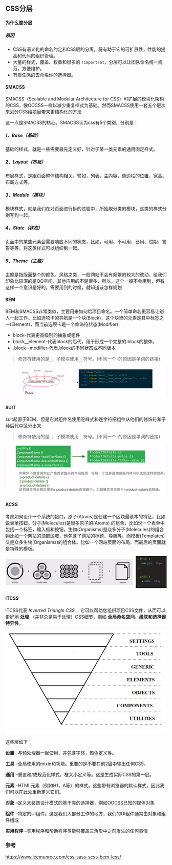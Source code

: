 ## CSS分层

#### 为什么要分层

##### 原因

- CSS有语义化的命名约定和CSS层的分离，将有助于它的可扩展性，性能的提高和代码的组织管理。
- 大量的样式，覆盖、权重和很多的 `!important`，分层可以让团队命名统一规范，方便维护。
- 有责任感的去命名你的选择器。



#### SMACSS

SMACSS（Scalable and Modular Architecture for CSS）可扩展的模块化架构的CSS，像OOCSS一样以减少重复样式为基础。然而SMACSS使用一套五个层次来划分CSS给项目带来更结构化的方法

这一点是SMACSS的核心。SMACSS认为css有5个类别，分别是：

##### 1、Base（基础）

基础的样式，就是一些需要最先定义好，针对于某一类元素的通用固定样式。

##### 2、Layout（布局）

布局样式，是跟页面整体结构相关，譬如，列表，主内容，侧边栏的位置、宽高、布局方式等。

##### 3、Module（模块）

模块样式，就是我们在对页面进行拆的过程中，所抽取分类的模块，这类的样式分别写到一起。

##### 4、State（状态）

页面中的某些元素会需要响应不同的状态，比如，可用、不可用、已用、过期、警告等等。将这类样式可以组织到一起。

##### 5、Theme（主题）

主题是指版面整个的颜色、风格之类，一般网站不会有频繁的较大的改动，给我们印象比较深的是QQ空间，其他应用的不是很多，所以，这个一般不会用到，但有这样一个意识是好的，需要用到的时候，就知道该怎样规划





#### BEM

BEM和SMACSS非常类似，主要用来如何给项目命名。一个简单命名更容易让别人一起工作。比如选项卡的导航是一个块(Block)，这个块里的元素是其中标签之一(Element)，而当前选项卡是一个修饰符状态(Modifier)

- block-代表更高级别的抽象或组件
- block__element-代表block的后代，用于形成一个完整的.block的整体。
- .block--modifier-代表.block的不同状态或不同版本

> 修饰符使用的是`_`，子模块使用`__`符号。(不同一个-的原因是单词的链接)

![](../image/css1.png)





#### SUIT

suit起源于BEM，但是它对组件名使用驼峰式和连字符把组件从他们的修饰符和子孙后代中区分出来

> 修饰符使用的是`_`，子模块使用`__`符号。(不同一个-的原因是单词的链接)

![](../image/css2.png)



#### ACSS

考虑如何设计一个系统的接口。原子(Atoms)是创建一个区块最基本的特征，比如说表单按钮。分子(Molecules)是很多原子的(Atoms) 的组合，比如说一个表单中包括一个标签，输入框和按钮。生物(Organisms)是众多分子(Molecules)的组合物比如一个网站的顶部区域，他包含了网站的标题、导航等。而模板(Templates)又是众多生物(Organisms)的组合体。比如一个网站页面的布局，而最后的页面就是特殊的模板。

![](../image/css3.png)





#### ITCSS

ITCSS代表  *Inverted Triangle CSS*  ，它可以帮助您组织项目CSS文件，从而可以更好地  **处理**  （并非总是易于处理）CSS细节，例如  **全局命名空间，级联和选择器特异性**。

![](../image/css4.png)

这些层如下：

**设置**  –与预处理器一起使用，并包含字体，颜色定义等。

**工具**  –全局使用的mixin和功能。重要的是不要在前2层中输出任何CSS。

**通用**  –重置和/或规范化样式，框大小定义等。这是生成实际CSS的第一层。

**元素**  –HTML元素（例如H1，A等）的样式。这些带有浏览器的默认样式，因此我们可以在此处重新定义它们。

**对象**  –定义未装饰设计模式的基于类的选择器，例如OOCSS已知的媒体对象

**组件**  –特定的UI组件。这是我们大部分工作的地方，我们的UI组件通常由对象和组件组成

**实用程序**  –实用程序和帮助程序类能够覆盖三角形中之前发生的任何事情







### 参考

https://www.leemunroe.com/css-sass-scss-bem-less/



